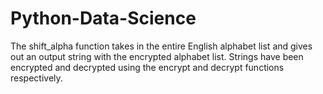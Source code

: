# Python-Data-Science
The shift_alpha function takes in the entire English alphabet list and gives out an output string with the encrypted alphabet list. Strings have been encrypted and decrypted using the encrypt and decrypt functions respectively.
